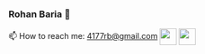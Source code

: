 ### Rohan Baria 👋
📫 How to reach me: 4177rb@gmail.com
<a>[<img src="https://github.com/Rohan4177/Rohan4177/assets/132183545/6570e47f-f236-485b-947d-0cd0b55d0690" width="30" height="30" align="center">](https://www.instagram.com/rohanxbaria)</a>
  [<img src="https://github.com/Rohan4177/Rohan4177/assets/132183545/28483199-cbf0-4d58-95df-4d41fead9246" width="30" height="30" align="center">](https://in.linkedin.com/in/rohan-baria-09322517a)

<!--
**Rohan4177/Rohan4177** is a ✨ _special_ ✨ repository because its `README.md` (this file) appears on your GitHub profile.

Here are some ideas to get you started:

- 🔭 I’m currently working on ...
- 🌱 I’m currently learning ...
- 👯 I’m looking to collaborate on ...
- 🤔 I’m looking for help with ...
- 💬 Ask me about ...
- 😄 Pronouns: ...
- ⚡ Fun fact: ...
-->
